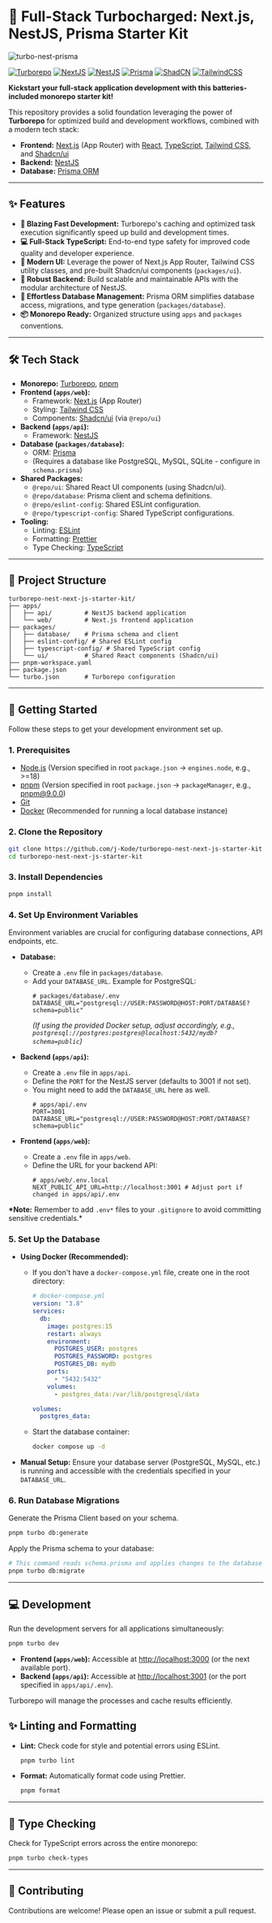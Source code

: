 # 🚀 Full-Stack Turbocharged: Next.js, NestJS, Prisma Starter Kit

![turbo-nest-prisma](https://github.com/user-attachments/assets/a43e9b72-1a9b-4575-b54d-ab96565cff84)

[![Turborepo](https://img.shields.io/badge/Turborepo-EF4444.svg?style=for-the-badge&logo=Turborepo&logoColor=white)](https://turbo.build/)
[![NextJS](https://img.shields.io/badge/Next.js-000000.svg?style=for-the-badge&logo=nextdotjs&logoColor=white)](https://nextjs.org/)
[![NestJS](https://img.shields.io/badge/NestJS-E0234E.svg?style=for-the-badge&logo=NestJS&logoColor=white)](https://nestjs.com/)
[![Prisma](https://img.shields.io/badge/Prisma-2D3748.svg?style=for-the-badge&logo=Prisma&logoColor=white)](https://prisma.io/)
[![ShadCN](https://img.shields.io/badge/shadcn/ui-000000.svg?style=for-the-badge&logo=shadcn/ui&logoColor=white)](https://ui.shadcn.com/)
[![TailwindCSS](https://img.shields.io/badge/Tailwind%20CSS-06B6D4.svg?style=for-the-badge&logo=Tailwind-CSS&logoColor=white)](https://tailwindcss.com/)

**Kickstart your full-stack application development with this batteries-included monorepo starter kit!**

This repository provides a solid foundation leveraging the power of **Turborepo** for optimized build and development workflows, combined with a modern tech stack:

- **Frontend:** [Next.js](https://nextjs.org/) (App Router) with [React](https://react.dev/), [TypeScript](https://www.typescriptlang.org/), [Tailwind CSS](https://tailwindcss.com/), and [Shadcn/ui](https://ui.shadcn.com/)
- **Backend:** [NestJS](https://nestjs.com/)
- **Database:** [Prisma ORM](https://www.prisma.io/)

---

## ✨ Features

- **🚀 Blazing Fast Development:** Turborepo's caching and optimized task execution significantly speed up build and development times.
- **💻 Full-Stack TypeScript:** End-to-end type safety for improved code quality and developer experience.
- **🎨 Modern UI:** Leverage the power of Next.js App Router, Tailwind CSS utility classes, and pre-built Shadcn/ui components (`packages/ui`).
- **🔧 Robust Backend:** Build scalable and maintainable APIs with the modular architecture of NestJS.
- **💾 Effortless Database Management:** Prisma ORM simplifies database access, migrations, and type generation (`packages/database`).
- **📦 Monorepo Ready:** Organized structure using `apps` and `packages` conventions.

---

## 🛠️ Tech Stack

- **Monorepo:** [Turborepo](https://turbo.build/repo), [pnpm](https://pnpm.io/)
- **Frontend (`apps/web`):**
  - Framework: [Next.js](https://nextjs.org/) (App Router)
  - Styling: [Tailwind CSS](https://tailwindcss.com/)
  - Components: [Shadcn/ui](https://ui.shadcn.com/) (via `@repo/ui`)
- **Backend (`apps/api`):**
  - Framework: [NestJS](https://nestjs.com/)
- **Database (`packages/database`):**
  - ORM: [Prisma](https://www.prisma.io/)
  - (Requires a database like PostgreSQL, MySQL, SQLite - configure in `schema.prisma`)
- **Shared Packages:**
  - `@repo/ui`: Shared React UI components (using Shadcn/ui).
  - `@repo/database`: Prisma client and schema definitions.
  - `@repo/eslint-config`: Shared ESLint configuration.
  - `@repo/typescript-config`: Shared TypeScript configurations.
- **Tooling:**
  - Linting: [ESLint](https://eslint.org/)
  - Formatting: [Prettier](https://prettier.io/)
  - Type Checking: [TypeScript](https://www.typescriptlang.org/)

---

## 📂 Project Structure

```
turborepo-nest-next-js-starter-kit/
├── apps/
│   ├── api/         # NestJS backend application
│   └── web/         # Next.js frontend application
├── packages/
│   ├── database/    # Prisma schema and client
│   ├── eslint-config/ # Shared ESLint config
│   ├── typescript-config/ # Shared TypeScript config
│   └── ui/          # Shared React components (Shadcn/ui)
├── pnpm-workspace.yaml
├── package.json
└── turbo.json       # Turborepo configuration
```

---

## 🚀 Getting Started

Follow these steps to get your development environment set up.

### 1. Prerequisites

- [Node.js](https://nodejs.org/) (Version specified in root `package.json` -> `engines.node`, e.g., >=18)
- [pnpm](https://pnpm.io/) (Version specified in root `package.json` -> `packageManager`, e.g., pnpm@9.0.0)
- [Git](https://git-scm.com/)
- [Docker](https://www.docker.com/) (Recommended for running a local database instance)

### 2. Clone the Repository

```bash
git clone https://github.com/j-Kode/turborepo-nest-next-js-starter-kit.git
cd turborepo-nest-next-js-starter-kit
```

### 3. Install Dependencies

```bash
pnpm install
```

### 4. Set Up Environment Variables

Environment variables are crucial for configuring database connections, API endpoints, etc.

- **Database:**

  - Create a `.env` file in `packages/database`.
  - Add your `DATABASE_URL`. Example for PostgreSQL:
    ```env
    # packages/database/.env
    DATABASE_URL="postgresql://USER:PASSWORD@HOST:PORT/DATABASE?schema=public"
    ```
    _(If using the provided Docker setup, adjust accordingly, e.g., `postgresql://postgres:postgres@localhost:5432/mydb?schema=public`)_

- **Backend (`apps/api`):**

  - Create a `.env` file in `apps/api`.
  - Define the `PORT` for the NestJS server (defaults to 3001 if not set).
  - You might need to add the `DATABASE_URL` here as well.
    ```env
    # apps/api/.env
    PORT=3001
    DATABASE_URL="postgresql://USER:PASSWORD@HOST:PORT/DATABASE?schema=public"
    ```

- **Frontend (`apps/web`):**

  - Create a `.env` file in `apps/web`.
  - Define the URL for your backend API:
    ```env
    # apps/web/.env.local
    NEXT_PUBLIC_API_URL=http://localhost:3001 # Adjust port if changed in apps/api/.env
    ```

**\*Note:** Remember to add `.env*` files to your `.gitignore` to avoid committing sensitive credentials.\*

### 5. Set Up the Database

- **Using Docker (Recommended):**

  - If you don't have a `docker-compose.yml` file, create one in the root directory:

    ```yaml
    # docker-compose.yml
    version: "3.8"
    services:
      db:
        image: postgres:15
        restart: always
        environment:
          POSTGRES_USER: postgres
          POSTGRES_PASSWORD: postgres
          POSTGRES_DB: mydb
        ports:
          - "5432:5432"
        volumes:
          - postgres_data:/var/lib/postgresql/data

    volumes:
      postgres_data:
    ```

  - Start the database container:
    ```bash
    docker compose up -d
    ```

- **Manual Setup:** Ensure your database server (PostgreSQL, MySQL, etc.) is running and accessible with the credentials specified in your `DATABASE_URL`.

### 6. Run Database Migrations

Generate the Prisma Client based on your schema.

```bash
pnpm turbo db:generate
```

Apply the Prisma schema to your database:

```bash
# This command reads schema.prisma and applies changes to the database
pnpm turbo db:migrate
```

---

## 💻 Development

Run the development servers for all applications simultaneously:

```bash
pnpm turbo dev
```

- **Frontend (`apps/web`):** Accessible at [http://localhost:3000](http://localhost:3000) (or the next available port).
- **Backend (`apps/api`):** Accessible at [http://localhost:3001](http://localhost:3001) (or the port specified in `apps/api/.env`).

Turborepo will manage the processes and cache results efficiently.

## ✨ Linting and Formatting

- **Lint:** Check code for style and potential errors using ESLint.
  ```bash
  pnpm turbo lint
  ```
- **Format:** Automatically format code using Prettier.
  ```bash
  pnpm format
  ```

---

## 🧪 Type Checking

Check for TypeScript errors across the entire monorepo:

```bash
pnpm turbo check-types
```

---

## 🤝 Contributing

Contributions are welcome! Please open an issue or submit a pull request.
